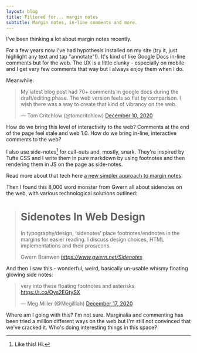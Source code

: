 ```yaml
---
layout: blog
title: Filtered for... margin notes
subtitle: Margin notes, in-line comments and more.
---
```


I've been thinking a lot about margin notes recently.

For a few years now I've had hypothesis installed on my site (try it, just highlight any text and tap "annotate"!). It's kind of like Google Docs in-line comments but for the web. The UX is a little clunky - especially on mobile and I get very few comments that way but I always enjoy them when I do.

Meanwhile:

<blockquote class="twitter-tweet"><p lang="en" dir="ltr">My latest blog post had 70+ comments in google docs during the draft/editing phase. The web version feels so flat by comparison. I wish there was a way to create that kind of vibrancy on the web.</p>&mdash; Tom Critchlow (@tomcritchlow) <a href="https://twitter.com/tomcritchlow/status/1337111609383088129?ref_src=twsrc%5Etfw">December 10, 2020</a></blockquote> <script async src="https://platform.twitter.com/widgets.js" charset="utf-8"></script>

How do we bring this level of interactivity to the web? Comments at the end of the page feel stale and web 1.0. How do we bring in-line, interactive comments to the web?

I also use side-notes[^side] for call-outs and, mostly, snark. They're inspired by Tufte CSS and I write them in pure markdown by using footnotes and then rendering them in JS on the page as side-notes.

[^side]: Like this! Hi.

Read more about that tech here [a new simpler approach to margin notes](https://tomcritchlow.com/2020/03/16/new-blogging-3/#a-new-simpler-approach-to-margin-notes).

Then I found this 8,000 word monster from Gwern all about sidenotes on the web, with various technological solutions outlined:

<blockquote class="quoteback" darkmode="" data-title="Sidenotes%20In%20Web%20Design" data-author="Gwern Branwen" cite="https://www.gwern.net/Sidenotes">
<h1>Sidenotes In Web Design</h1>
<p>
In typography/design, ‘sidenotes’ place footnotes/endnotes in the margins for easier reading. I discuss design choices, HTML implementations and their pros/cons.</p>
<footer>Gwern Branwen <cite><a href="https://www.gwern.net/Sidenotes">https://www.gwern.net/Sidenotes</a></cite></footer>
</blockquote>
<script note="" src="https://cdn.jsdelivr.net/gh/Blogger-Peer-Review/quotebacks@1/quoteback.js"></script>

And then I saw this - wonderful, weird, basically un-usable whismy floating glowing side notes:

<blockquote class="twitter-tweet"><p lang="en" dir="ltr">very into these floating footnotes and asterisks <a href="https://t.co/Oys2EGtySX">https://t.co/Oys2EGtySX</a></p>&mdash; Meg Miller (@Megilllah) <a href="https://twitter.com/Megilllah/status/1339587519197810689?ref_src=twsrc%5Etfw">December 17, 2020</a></blockquote> <script async src="https://platform.twitter.com/widgets.js" charset="utf-8"></script>

Where am I going with this? I'm not sure. Marginalia and commenting has been tried a million different ways on the web but I'm still not convinced that we've cracked it. Who's doing interesting things in this space?
